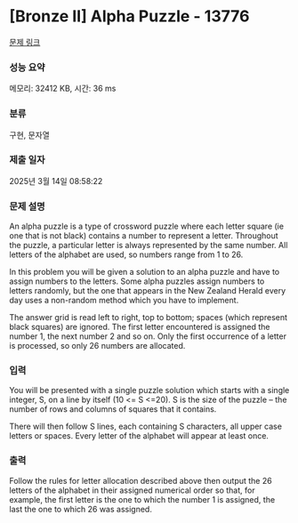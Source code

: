 # [Bronze II] Alpha Puzzle - 13776 

[문제 링크](https://www.acmicpc.net/problem/13776) 

### 성능 요약

메모리: 32412 KB, 시간: 36 ms

### 분류

구현, 문자열

### 제출 일자

2025년 3월 14일 08:58:22

### 문제 설명

<p>An alpha puzzle is a type of crossword puzzle where each letter square (ie one that is not black) contains a number to represent a letter. Throughout the puzzle, a particular letter is always represented by the same number. All letters of the alphabet are used, so numbers range from 1 to 26.</p>

<p>In this problem you will be given a solution to an alpha puzzle and have to assign numbers to the letters. Some alpha puzzles assign numbers to letters randomly, but the one that appears in the New Zealand Herald every day uses a non-random method which you have to implement.</p>

<p>The answer grid is read left to right, top to bottom; spaces (which represent black squares) are ignored. The first letter encountered is assigned the number 1, the next number 2 and so on. Only the first occurrence of a letter is processed, so only 26 numbers are allocated.</p>

### 입력 

 <p>You will be presented with a single puzzle solution which starts with a single integer, S, on a line by itself (10 <= S <=20). S is the size of the puzzle – the number of rows and columns of squares that it contains.</p>

<p>There will then follow S lines, each containing S characters, all upper case letters or spaces. Every letter of the alphabet will appear at least once. </p>

### 출력 

 <p>Follow the rules for letter allocation described above then output the 26 letters of the alphabet in their assigned numerical order so that, for example, the first letter is the one to which the number 1 is assigned, the last the one to which 26 was assigned. </p>

